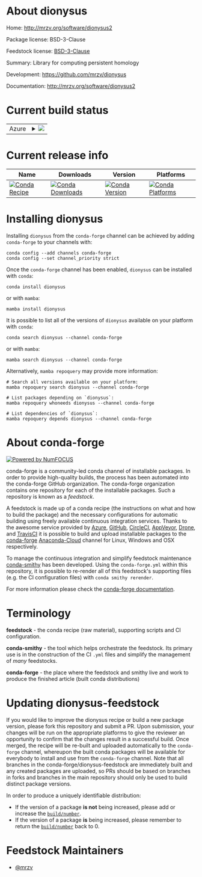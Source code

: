 About dionysus
==============

Home: http://mrzv.org/software/dionysus2

Package license: BSD-3-Clause

Feedstock license: [BSD-3-Clause](https://github.com/conda-forge/dionysus-feedstock/blob/main/LICENSE.txt)

Summary: Library for computing persistent homology

Development: https://github.com/mrzv/dionysus

Documentation: http://mrzv.org/software/dionysus2

Current build status
====================


<table>
    
  <tr>
    <td>Azure</td>
    <td>
      <details>
        <summary>
          <a href="https://dev.azure.com/conda-forge/feedstock-builds/_build/latest?definitionId=2858&branchName=main">
            <img src="https://dev.azure.com/conda-forge/feedstock-builds/_apis/build/status/dionysus-feedstock?branchName=main">
          </a>
        </summary>
        <table>
          <thead><tr><th>Variant</th><th>Status</th></tr></thead>
          <tbody><tr>
              <td>linux_64_python3.7.____cpython</td>
              <td>
                <a href="https://dev.azure.com/conda-forge/feedstock-builds/_build/latest?definitionId=2858&branchName=main">
                  <img src="https://dev.azure.com/conda-forge/feedstock-builds/_apis/build/status/dionysus-feedstock?branchName=main&jobName=linux&configuration=linux_64_python3.7.____cpython" alt="variant">
                </a>
              </td>
            </tr><tr>
              <td>linux_64_python3.8.____cpython</td>
              <td>
                <a href="https://dev.azure.com/conda-forge/feedstock-builds/_build/latest?definitionId=2858&branchName=main">
                  <img src="https://dev.azure.com/conda-forge/feedstock-builds/_apis/build/status/dionysus-feedstock?branchName=main&jobName=linux&configuration=linux_64_python3.8.____cpython" alt="variant">
                </a>
              </td>
            </tr><tr>
              <td>linux_64_python3.9.____cpython</td>
              <td>
                <a href="https://dev.azure.com/conda-forge/feedstock-builds/_build/latest?definitionId=2858&branchName=main">
                  <img src="https://dev.azure.com/conda-forge/feedstock-builds/_apis/build/status/dionysus-feedstock?branchName=main&jobName=linux&configuration=linux_64_python3.9.____cpython" alt="variant">
                </a>
              </td>
            </tr><tr>
              <td>osx_64_python3.7.____cpython</td>
              <td>
                <a href="https://dev.azure.com/conda-forge/feedstock-builds/_build/latest?definitionId=2858&branchName=main">
                  <img src="https://dev.azure.com/conda-forge/feedstock-builds/_apis/build/status/dionysus-feedstock?branchName=main&jobName=osx&configuration=osx_64_python3.7.____cpython" alt="variant">
                </a>
              </td>
            </tr><tr>
              <td>osx_64_python3.8.____cpython</td>
              <td>
                <a href="https://dev.azure.com/conda-forge/feedstock-builds/_build/latest?definitionId=2858&branchName=main">
                  <img src="https://dev.azure.com/conda-forge/feedstock-builds/_apis/build/status/dionysus-feedstock?branchName=main&jobName=osx&configuration=osx_64_python3.8.____cpython" alt="variant">
                </a>
              </td>
            </tr><tr>
              <td>osx_64_python3.9.____cpython</td>
              <td>
                <a href="https://dev.azure.com/conda-forge/feedstock-builds/_build/latest?definitionId=2858&branchName=main">
                  <img src="https://dev.azure.com/conda-forge/feedstock-builds/_apis/build/status/dionysus-feedstock?branchName=main&jobName=osx&configuration=osx_64_python3.9.____cpython" alt="variant">
                </a>
              </td>
            </tr><tr>
              <td>osx_arm64_python3.8.____cpython</td>
              <td>
                <a href="https://dev.azure.com/conda-forge/feedstock-builds/_build/latest?definitionId=2858&branchName=main">
                  <img src="https://dev.azure.com/conda-forge/feedstock-builds/_apis/build/status/dionysus-feedstock?branchName=main&jobName=osx&configuration=osx_arm64_python3.8.____cpython" alt="variant">
                </a>
              </td>
            </tr><tr>
              <td>osx_arm64_python3.9.____cpython</td>
              <td>
                <a href="https://dev.azure.com/conda-forge/feedstock-builds/_build/latest?definitionId=2858&branchName=main">
                  <img src="https://dev.azure.com/conda-forge/feedstock-builds/_apis/build/status/dionysus-feedstock?branchName=main&jobName=osx&configuration=osx_arm64_python3.9.____cpython" alt="variant">
                </a>
              </td>
            </tr>
          </tbody>
        </table>
      </details>
    </td>
  </tr>
</table>

Current release info
====================

| Name | Downloads | Version | Platforms |
| --- | --- | --- | --- |
| [![Conda Recipe](https://img.shields.io/badge/recipe-dionysus-green.svg)](https://anaconda.org/conda-forge/dionysus) | [![Conda Downloads](https://img.shields.io/conda/dn/conda-forge/dionysus.svg)](https://anaconda.org/conda-forge/dionysus) | [![Conda Version](https://img.shields.io/conda/vn/conda-forge/dionysus.svg)](https://anaconda.org/conda-forge/dionysus) | [![Conda Platforms](https://img.shields.io/conda/pn/conda-forge/dionysus.svg)](https://anaconda.org/conda-forge/dionysus) |

Installing dionysus
===================

Installing `dionysus` from the `conda-forge` channel can be achieved by adding `conda-forge` to your channels with:

```
conda config --add channels conda-forge
conda config --set channel_priority strict
```

Once the `conda-forge` channel has been enabled, `dionysus` can be installed with `conda`:

```
conda install dionysus
```

or with `mamba`:

```
mamba install dionysus
```

It is possible to list all of the versions of `dionysus` available on your platform with `conda`:

```
conda search dionysus --channel conda-forge
```

or with `mamba`:

```
mamba search dionysus --channel conda-forge
```

Alternatively, `mamba repoquery` may provide more information:

```
# Search all versions available on your platform:
mamba repoquery search dionysus --channel conda-forge

# List packages depending on `dionysus`:
mamba repoquery whoneeds dionysus --channel conda-forge

# List dependencies of `dionysus`:
mamba repoquery depends dionysus --channel conda-forge
```


About conda-forge
=================

[![Powered by
NumFOCUS](https://img.shields.io/badge/powered%20by-NumFOCUS-orange.svg?style=flat&colorA=E1523D&colorB=007D8A)](https://numfocus.org)

conda-forge is a community-led conda channel of installable packages.
In order to provide high-quality builds, the process has been automated into the
conda-forge GitHub organization. The conda-forge organization contains one repository
for each of the installable packages. Such a repository is known as a *feedstock*.

A feedstock is made up of a conda recipe (the instructions on what and how to build
the package) and the necessary configurations for automatic building using freely
available continuous integration services. Thanks to the awesome service provided by
[Azure](https://azure.microsoft.com/en-us/services/devops/), [GitHub](https://github.com/),
[CircleCI](https://circleci.com/), [AppVeyor](https://www.appveyor.com/),
[Drone](https://cloud.drone.io/welcome), and [TravisCI](https://travis-ci.com/)
it is possible to build and upload installable packages to the
[conda-forge](https://anaconda.org/conda-forge) [Anaconda-Cloud](https://anaconda.org/)
channel for Linux, Windows and OSX respectively.

To manage the continuous integration and simplify feedstock maintenance
[conda-smithy](https://github.com/conda-forge/conda-smithy) has been developed.
Using the ``conda-forge.yml`` within this repository, it is possible to re-render all of
this feedstock's supporting files (e.g. the CI configuration files) with ``conda smithy rerender``.

For more information please check the [conda-forge documentation](https://conda-forge.org/docs/).

Terminology
===========

**feedstock** - the conda recipe (raw material), supporting scripts and CI configuration.

**conda-smithy** - the tool which helps orchestrate the feedstock.
                   Its primary use is in the construction of the CI ``.yml`` files
                   and simplify the management of *many* feedstocks.

**conda-forge** - the place where the feedstock and smithy live and work to
                  produce the finished article (built conda distributions)


Updating dionysus-feedstock
===========================

If you would like to improve the dionysus recipe or build a new
package version, please fork this repository and submit a PR. Upon submission,
your changes will be run on the appropriate platforms to give the reviewer an
opportunity to confirm that the changes result in a successful build. Once
merged, the recipe will be re-built and uploaded automatically to the
`conda-forge` channel, whereupon the built conda packages will be available for
everybody to install and use from the `conda-forge` channel.
Note that all branches in the conda-forge/dionysus-feedstock are
immediately built and any created packages are uploaded, so PRs should be based
on branches in forks and branches in the main repository should only be used to
build distinct package versions.

In order to produce a uniquely identifiable distribution:
 * If the version of a package **is not** being increased, please add or increase
   the [``build/number``](https://docs.conda.io/projects/conda-build/en/latest/resources/define-metadata.html#build-number-and-string).
 * If the version of a package **is** being increased, please remember to return
   the [``build/number``](https://docs.conda.io/projects/conda-build/en/latest/resources/define-metadata.html#build-number-and-string)
   back to 0.

Feedstock Maintainers
=====================

* [@mrzv](https://github.com/mrzv/)

